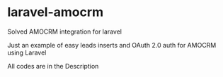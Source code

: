 # laravel-amocrm
Solved AMOCRM integration for laravel

Just an example of easy leads inserts and OAuth 2.0 auth for AMOCRM using Laravel

All codes are in the Description
